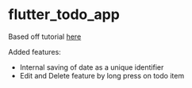 # flutter_todo_app

Based off tutorial [here](https://daily-dev-tips.com/posts/build-a-todo-list-app-with-flutter/)

Added features:
- Internal saving of date as a unique identifier
- Edit and Delete feature by long press on todo item